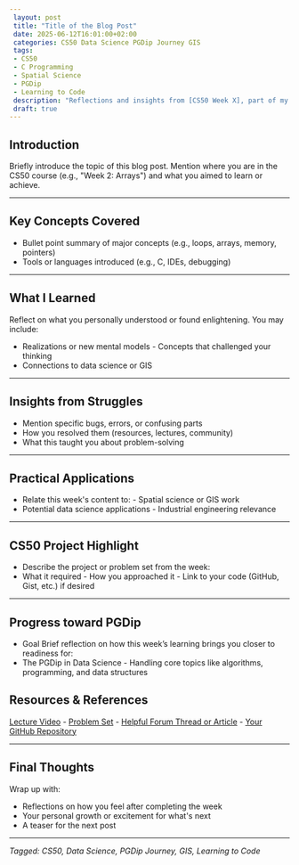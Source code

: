 ```yaml
---
 layout: post
 title: "Title of the Blog Post"
 date: 2025-06-12T16:01:00+02:00
 categories: CS50 Data Science PGDip Journey GIS
 tags: 
 - CS50
 - C Programming
 - Spatial Science
 - PGDip
 - Learning to Code
 description: "Reflections and insights from [CS50 Week X], part of my journey toward the PGDip in Data Science at Stellenbosch University." 
 draft: true
--- 
```


## Introduction 
Briefly introduce the topic of this blog post. Mention where you are in the CS50 course (e.g., "Week 2: Arrays") and what you aimed to learn or achieve. 

--- 
## Key Concepts Covered 
- Bullet point summary of major concepts (e.g., loops, arrays, memory, pointers) 
-  Tools or languages introduced (e.g., C, IDEs, debugging)

---
## What I Learned 
 
 Reflect on what you personally understood or found enlightening. You may include: 
 - Realizations or new mental models - Concepts that challenged your thinking 
 - Connections to data science or GIS

----
## Insights from Struggles
   - Mention specific bugs, errors, or confusing parts 
   -  How you resolved them (resources, lectures, community) 
   - What this taught you about problem-solving
     
---
## Practical Applications 
   - Relate this week's content to: - Spatial science or GIS work 
   -  Potential data science applications - Industrial engineering relevance 
   
---
## CS50 Project Highlight 
   - Describe the project or problem set from the week: 
   - What it required - How you approached it - Link to your code (GitHub, Gist, etc.) if desired 

---
## Progress toward PGDip
   -  Goal Brief reflection on how this week’s learning brings you closer to readiness for: 
   - The PGDip in Data Science - Handling core topics like algorithms, programming, and data structures

## Resources & References 
   [Lecture Video](#) - [Problem Set](#) - [Helpful Forum Thread or Article](#) - [Your GitHub Repository](#) 
   
---   
## Final Thoughts 
   Wrap up with: 
   - Reflections on how you feel after completing the week 
   - Your personal growth or excitement for what's next 
   - A teaser for the next post
---
   *Tagged: CS50, Data Science, PGDip Journey, GIS, Learning to Code*  

